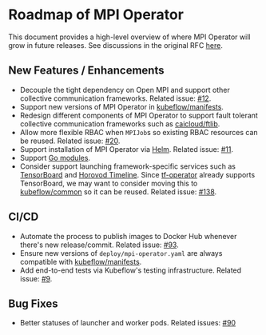 # Roadmap of MPI Operator

This document provides a high-level overview of where MPI Operator will grow in future releases. See discussions in the original RFC [here](https://github.com/kubeflow/mpi-operator/pull/159).

## New Features / Enhancements

* Decouple the tight dependency on Open MPI and support other collective communication frameworks.
Related issue: [#12](https://github.com/kubeflow/mpi-operator/issues/12).
* Support new versions of MPI Operator in [kubeflow/manifests](https://github.com/kubeflow/manifests).
* Redesign different components of MPI Operator to support fault tolerant collective communication frameworks such as [caicloud/ftlib](https://github.com/caicloud/ftlib).
* Allow more flexible RBAC when `MPIJob`s so existing RBAC resources can be reused. Related issue: [#20](https://github.com/kubeflow/mpi-operator/issues/20).
* Support installation of MPI Operator via [Helm](https://github.com/helm/helm). Related issue: [#11](https://github.com/kubeflow/mpi-operator/issues/11).
* Support [Go modules](https://blog.golang.org/migrating-to-go-modules).
* Consider support launching framework-specific services such as [TensorBoard](https://www.tensorflow.org/tensorboard) and [Horovod Timeline](https://github.com/horovod/horovod#horovod-timeline). Since [tf-operator](https://github.com/kubeflow/tf-operator) already supports TensorBoard, we may want to consider moving this to [kubeflow/common](https://github.com/kubeflow/common) so it can be reused. Related issue: [#138](https://github.com/kubeflow/mpi-operator/issues/138).

## CI/CD

* Automate the process to publish images to Docker Hub whenever there's new release/commit. Related issue: [#93](https://github.com/kubeflow/mpi-operator/issues/93).
* Ensure new versions of `deploy/mpi-operator.yaml` are always compatible with [kubeflow/manifests](https://github.com/kubeflow/manifests).
* Add end-to-end tests via Kubeflow's testing infrastructure. Related issue: [#9](https://github.com/kubeflow/mpi-operator/issues/9).

## Bug Fixes

* Better statuses of launcher and worker pods. Related issues: [#90](https://github.com/kubeflow/mpi-operator/issues/90)
